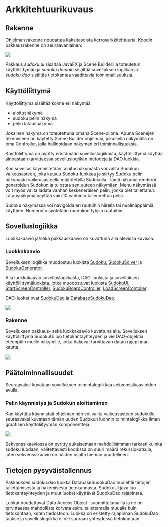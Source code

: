 # Arkkitehtuurikuvaus

## Rakenne

Ohjelman rakenne noudattaa kaksitasoista kerrosarkkitehtuuria. Koodin pakkausrakenne on seuraavanlainen:


<img src="https://github.com/sebazai/ot-harjoitustyo/blob/master/documentation/kuvat/pakkauskaavio.png">


Pakkaus _sudoku.ui_ sisältää JavaFX ja Scene Builderilla toteutetun käyttöliittymän ja _sudoku.domain_ sisältää sovelluksen logiikan ja _sudoku.dao_ sisältää tietokantaa vaadittavia toiminnallisuuksia.

## Käyttöliittymä

Käyttöliittymä sisältää kolme eri näkymää.

* aloitusnäkymä
* sudoku pelin näkymä
* pelin latausnäkymä

Jokainen näkymä on toteutettuna omana Scene-oliona. Apuna Scenejen tekemiseen on käytetty Scene Builder ohjelmaa, jokaisella näkymällä on oma Controller, jolla hallinoidaan näkymän eri toiminnallisuuksia.

Käyttöliittymä on pyritty eristämään sovelluslogiikasta, käyttöliittymä käyttää ainoastaan tarvittaessa sovelluslogiikan metodeja ja DAO luokkia.

Kun sovellus käynnistetään, aloitusnäkymästä voi valita Sudokun vaikeusasteen, joka kutsuu Sudoku-luokkaa ja siirtyy Sudoku pelin näkymään vaikeusasteella määritetyllä Sudokulla. Tämä näkymä renderöi generoidun Sudokun ja tulostaa sen uuteen näkymään. Menu näkymässä voit myös valita ladata vanhan keskeneräisen pelin, jonka olet tallettanut. Latausnäkymä näyttää vain 10 vanhinta tallennettua peliä.

Sudoku näkymässä voi navigoida eri ruutuihin hiirellä tai nuolinäppäimiä käyttäen. Numeroita syötetään ruudukon tyhjiin ruutuihin.

## Sovelluslogiikka

Luokkakaavio ja/sekä pakkauskaavio on kuvattuna alla olevissa kuvissa.

### Luokkakaavio

Sovelluksen logiikka muodostuu luokista [Sudoku](https://github.com/sebazai/ot-harjoitustyo/blob/master/sudoku/src/main/java/sudoku/domain/Sudoku.java), [SudokuSolver](https://github.com/sebazai/ot-harjoitustyo/blob/master/sudoku/src/main/java/sudoku/domain/SudokuSolver.java) ja [SudokuGenerator](https://github.com/sebazai/ot-harjoitustyo/blob/master/sudoku/src/main/java/sudoku/domain/SudokuGenerator.java). 

Alla luokkakaavio sovelluslogiikasta, DAO-luokista ja sovelluksen käyttöliittymäluokista, jotka muodostuvat luokista [SudokuUi](https://github.com/sebazai/ot-harjoitustyo/blob/master/sudoku/src/main/java/sudoku/ui/SudokuUi.java), [StartScreenController](https://github.com/sebazai/ot-harjoitustyo/blob/master/sudoku/src/main/java/sudoku/ui/StartScreenController.java), [SudokuBoardController](https://github.com/sebazai/ot-harjoitustyo/blob/master/sudoku/src/main/java/sudoku/ui/SudokuBoardController.java), [LoadScreenContoller](https://github.com/sebazai/ot-harjoitustyo/blob/master/sudoku/src/main/java/sudoku/ui/LoadScreenController.java). 

DAO-luokat ovat [SudokuDao](https://github.com/sebazai/ot-harjoitustyo/blob/master/sudoku/src/main/java/sudoku/dao/SudokuDao.java) ja [DatabaseSudokuDao](https://github.com/sebazai/ot-harjoitustyo/blob/master/sudoku/src/main/java/sudoku/dao/DatabaseSudokuDao.java).

<img src="https://github.com/sebazai/ot-harjoitustyo/blob/master/documentation/kuvat/luokkakaavio.png">

### Rakenne

Sovelluksen pakkaus- sekä luokkakaavio kuvattuna alla. Sovelluksen käyttöliittymä SudokuUi luo tietokantayhteyden ja vie DAO-objektia eteenpäin muille näkymille, jotka hakevat tarvittavan datan rajapinnan kautta.

<img src="https://github.com/sebazai/ot-harjoitustyo/blob/master/documentation/kuvat/pakkausluokka.png">


## Päätoiminnallisuudet

Seuraavaksi kuvataan sovelluksen toimintalogiikkaa sekvenssikaavioiden avulla.

### Pelin käynnistys ja Sudokun aloittaminen

Kun käyttäjä käynnistää ohjelman hän voi valita vaikeusasteen sudokulle, seuraavaksi kuvataan tämän uuden Sudokun luonnin toimintalogiikka ilman graafisen käyttöliityymän komponentteja.

<img src="https://github.com/sebazai/ot-harjoitustyo/blob/master/documentation/kuvat/generatingEasySudokuVersion2.png">

Sekvenssikaaviossa on pyritty aukaisemaan mahdollisimman tarkasti kuinka sudoku luodaan, valitettavasti koodissa on suuri määrä rekursiokutsuja, joten sekvenssikaavio on näiden osalta hieman puuttellinen.


## Tietojen pysyväistallennus

Pakkauksen sudoku.dao luokka DatabaseSudokuDao huolehtii tietojen tallettamisesta ja hakemisesta tietokannasta. SudokuUi.java luo tietokantayhteyden ja muut luokat käyttävät SudokuDao rajapintaa.

Luokat noudattavat Data Access Object -suunnittelumallia ja ne on tarvittaessa mahdollista korvata esim. tallettamalla muualle kuin tietokantaan, kuten tiedostoon. Luokka on eristetty rajapinnan SudokuDao taakse ja sovelluslogiikka ei ole suoraan yhteydessä tietokantaan.



